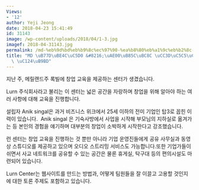 ```yaml
---
Views:
- '12'
author: Yeji Jeong
date: 2018-04-23 15:41:49
id: 31143
image: /wp-content/uploads/2018/04/1-3.jpg
imagef: 2018-04-31143.jpg
permalink: /md-%eb%9d%bd%eb%b9%8c%ec%97%90-%ea%b8%80%eb%a1%9c%eb%b2%8c-%ec%b0%bd%ec%97%85%ec%84%bc%ed%84%b0-%ec%84%a4%eb%a6%bd/
title: "MD \uB77D\uBE4C\uC5D0 &#8216;\uAE00\uB85C\uBC8C \uCC3D\uC5C5\uC13C\uD130&#8217;\
  \ \uC124\uB9BD"
---
```


지난 주, 메릴랜드주 록빌에 창업 교육을 제공하는 센터가 생겼습니다.
  
Lurn 주식회사라고 불리는 이 센터는 넓은 공간을 자랑하며 창업을 위해 알아야 하는 여러 사항에 대해 교육을 진행합니다.

설립자 Anik singal은 과거 비즈니스 위크에서 25세 이하의 전미 기업인 탑3로 꼽힌 이력이 있습니다.  Anik singal 은 기숙사방에서 사업을 시작해 부모님의 지하실로 옮겨가는 등 본인의 경험을 얘기하며 대부분의 창업이 소박하게 시작한다고 강조했습니다.

런 센터는 창업 교육을 진행하는 것 뿐만 아니라 기업 운영진들에게 공유 사무실과 동영상 스튜디오를 제공하고 있으며 오디오 스트리밍 서비스도 가능합니다.또한 기업가들이 쉬면서 사교 네트워크를 공유할 수 있는 공간은 물론 휴게실, 탁구대 등의 편의시설도 마련되어 있습니다.

Lurn Center는 웹사이트를 만드는 방법과, 어떻게 팀원들을 잘 이끌고 고용할 것인지에 대한 토론 주제도 포함하고 있습니다.